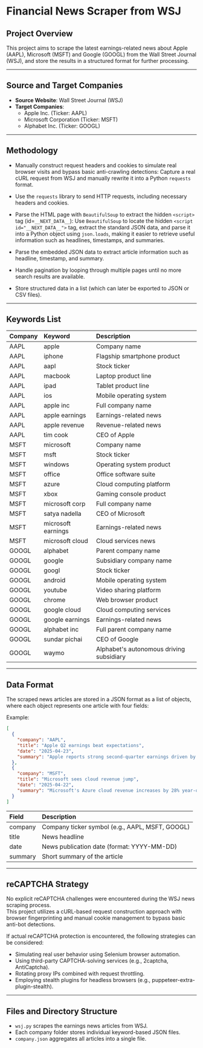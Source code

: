 # Financial News Scraper from WSJ

## Project Overview

This project aims to scrape the latest earnings-related news about Apple (AAPL), Microsoft (MSFT) and Google (GOOGL) from the Wall Street Journal (WSJ), and store the results in a structured format for further processing.

---

## Source and Target Companies

- **Source Website**: Wall Street Journal (WSJ)
- **Target Companies**:
  - Apple Inc. (Ticker: AAPL)
  - Microsoft Corporation (Ticker: MSFT)
  - Alphabet Inc. (Ticker: GOOGL)

---

## Methodology

- Manually construct request headers and cookies to simulate real browser visits and bypass basic anti-crawling detections: Capture a real cURL request from WSJ and manually rewrite it into a Python `requests` format.
  
- Use the `requests` library to send HTTP requests, including necessary headers and cookies.
  
- Parse the HTML page with `BeautifulSoup` to extract the hidden `<script>` tag (id=`__NEXT_DATA__`): Use `BeautifulSoup` to locate the hidden `<script id="__NEXT_DATA__">` tag, extract the standard JSON data, and parse it into a Python object using `json.loads`, making it easier to retrieve useful information such as headlines, timestamps, and summaries.
  
- Parse the embedded JSON data to extract article information such as headline, timestamp, and summary.
  
- Handle pagination by looping through multiple pages until no more search results are available.
  
- Store structured data in a list (which can later be exported to JSON or CSV files).


---

## Keywords List

| Company | Keyword | Description |
|:--------|:--------|:------------|
| AAPL | apple | Company name |
| AAPL | iphone | Flagship smartphone product |
| AAPL | aapl | Stock ticker |
| AAPL | macbook | Laptop product line |
| AAPL | ipad | Tablet product line |
| AAPL | ios | Mobile operating system |
| AAPL | apple inc | Full company name |
| AAPL | apple earnings | Earnings-related news |
| AAPL | apple revenue | Revenue-related news |
| AAPL | tim cook | CEO of Apple |
| MSFT | microsoft | Company name |
| MSFT | msft | Stock ticker |
| MSFT | windows | Operating system product |
| MSFT | office | Office software suite |
| MSFT | azure | Cloud computing platform |
| MSFT | xbox | Gaming console product |
| MSFT | microsoft corp | Full company name |
| MSFT | satya nadella | CEO of Microsoft |
| MSFT | microsoft earnings | Earnings-related news |
| MSFT | microsoft cloud | Cloud services news |
| GOOGL | alphabet | Parent company name |
| GOOGL | google | Subsidiary company name |
| GOOGL | googl | Stock ticker |
| GOOGL | android | Mobile operating system |
| GOOGL | youtube | Video sharing platform |
| GOOGL | chrome | Web browser product |
| GOOGL | google cloud | Cloud computing services |
| GOOGL | google earnings | Earnings-related news |
| GOOGL | alphabet inc | Full parent company name |
| GOOGL | sundar pichai | CEO of Google |
| GOOGL | waymo | Alphabet's autonomous driving subsidiary |

---

## Data Format

The scraped news articles are stored in a JSON format as a list of objects, where each object represents one article with four fields:

Example:
```json
[
  {
    "company": "AAPL",
    "title": "Apple Q2 earnings beat expectations",
    "date": "2025-04-23",
    "summary": "Apple reports strong second-quarter earnings driven by iPhone sales."
  },
  {
    "company": "MSFT",
    "title": "Microsoft sees cloud revenue jump",
    "date": "2025-04-22",
    "summary": "Microsoft's Azure cloud revenue increases by 28% year-over-year."
  }
]
```
| Field    | Description |
|:---------|:------------|
| company  | Company ticker symbol (e.g., AAPL, MSFT, GOOGL) |
| title    | News headline |
| date     | News publication date (format: YYYY-MM-DD) |
| summary  | Short summary of the article |

---

## reCAPTCHA Strategy

No explicit reCAPTCHA challenges were encountered during the WSJ news scraping process.  
This project utilizes a cURL-based request construction approach with browser fingerprinting and manual cookie management to bypass basic anti-bot detections.

If actual reCAPTCHA protection is encountered, the following strategies can be considered:
- Simulating real user behavior using Selenium browser automation.
- Using third-party CAPTCHA-solving services (e.g., 2captcha, AntiCaptcha).
- Rotating proxy IPs combined with request throttling.
- Employing stealth plugins for headless browsers (e.g., puppeteer-extra-plugin-stealth).

---

## Files and Directory Structure


- `wsj.py` scrapes the earnings news articles from WSJ.
- Each company folder stores individual keyword-based JSON files.
- `company.json` aggregates all articles into a single file.
